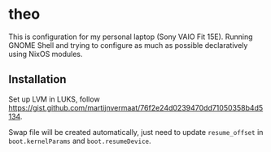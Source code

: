 # theo

This is configuration for my personal laptop (Sony VAIO Fit 15E). Running GNOME Shell and trying to configure as much as possible declaratively using NixOS modules.

## Installation

Set up LVM in LUKS, follow <https://gist.github.com/martijnvermaat/76f2e24d0239470dd71050358b4d5134>.

Swap file will be created automatically, just need to update `resume_offset` in `boot.kernelParams` and `boot.resumeDevice`.

